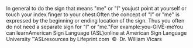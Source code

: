 In general to do the sign that means "me" or "I" youjust point at
yourself or touch your index finger to your chest.Often the concept of "I" or "me" is expressed by the beginning or 
			ending location of the sign. Thus you often do not need a separate 
			sign for "I" or "me."For example:you-GIVE-meYou can learnAmerican Sign Language (ASL)online at American Sign Language University ™ASLresources by Lifeprint.com  ©  Dr. William Vicars